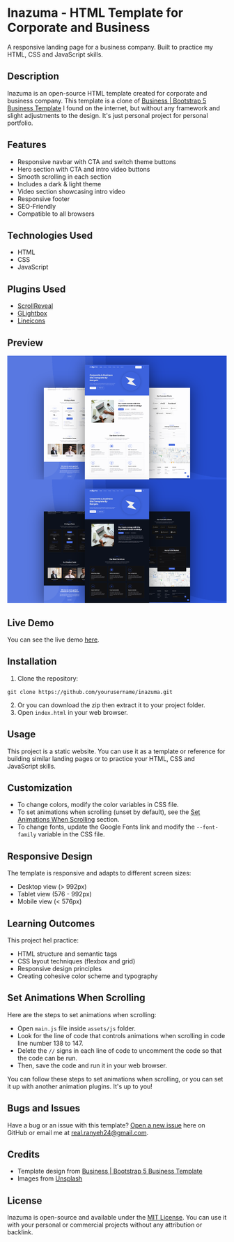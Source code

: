 # Inazuma - HTML Template for Corporate and Business

A responsive landing page for a business company. Built to practice my HTML, CSS and JavaScript skills.

## Description

Inazuma is an open-source HTML template created for corporate and business company. This template is a clone of [Business | Bootstrap 5 Business Template](https://demo.ayroui.com/templates/business-template/) I found on the internet, but without any framework and slight adjustments to the design. It's just personal project for personal portfolio. 

## Features

* Responsive navbar with CTA and switch theme buttons
* Hero section with CTA and intro video buttons
* Smooth scrolling in each section
* Includes a dark & light theme
* Video section showcasing intro video
* Responsive footer
* SEO-Friendly
* Compatible to all browsers

## Technologies Used

* HTML
* CSS
* JavaScript

## Plugins Used

* [ScrollReveal](https://scrollrevealjs.org/)
* [GLightbox](https://biati-digital.github.io/glightbox/)
* [Lineicons](https://lineicons.com/)

## Preview

![Preview Image](./preview.png)

## Live Demo

You can see the live demo [here](https://ranyeh24.github.io/inazuma/).

## Installation

1. Clone the repository:
```
git clone https://github.com/yourusername/inazuma.git
```
2. Or you can download the zip then extract it to your project folder.
3. Open `index.html` in your web browser.

## Usage

This project is a static website. You can use it as a template or reference for building similar landing pages or to practice your HTML, CSS and JavaScript skills.

## Customization

* To change colors, modify the color variables in CSS file.
* To set animations when scrolling (unset by default), see the [Set Animations When Scrolling](#set-animations-when-scrolling) section.
* To change fonts, update the Google Fonts link and modify the `--font-family` variable in the CSS file.

## Responsive Design

The template is responsive and adapts to different screen sizes:

* Desktop view (> 992px)
* Tablet view (576 - 992px)
* Mobile view (< 576px)

## Learning Outcomes

This project hel practice:

* HTML structure and semantic tags
* CSS layout techniques (flexbox and grid)
* Responsive design principles
* Creating cohesive color scheme and typography

## Set Animations When Scrolling

Here are the steps to set animations when scrolling:

* Open `main.js` file inside `assets/js` folder.
* Look for the line of code that controls animations when scrolling in code line number 138 to 147.
* Delete the `//` signs in each line of code to uncomment the code so that the code can be run.
* Then, save the code and run it in your web browser.

You can follow these steps to set animations when scrolling, or you can set it up with another animation plugins. It's up to you!

## Bugs and Issues

Have a bug or an issue with this template? [Open a new issue](https://github.com/ranyeh24/inazuma/issues) here on GitHub or email me at <real.ranyeh24@gmail.com>.

## Credits
* Template design from [Business | Bootstrap 5 Business Template](https://demo.ayroui.com/templates/business-template/)
* Images from [Unsplash](https://unsplash.com/)

## License

Inazuma is open-source and available under the [MIT License](https://raw.githubusercontent.com/ranyeh24/inazuma/main/LICENSE). You can use it with your personal or commercial projects without any attribution or backlink.
